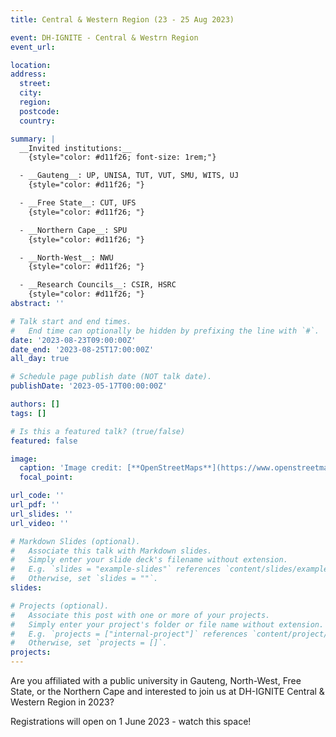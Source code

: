 ```yaml
---
title: Central & Western Region (23 - 25 Aug 2023)

event: DH-IGNITE - Central & Westrn Region
event_url: 

location: 
address:
  street: 
  city: 
  region: 
  postcode: 
  country: 

summary: |
  __Invited institutions:__ 
    {style="color: #d11f26; font-size: 1rem;"} 

  - __Gauteng__: UP, UNISA, TUT, VUT, SMU, WITS, UJ
    {style="color: #d11f26; "} 

  - __Free State__: CUT, UFS
    {style="color: #d11f26; "} 

  - __Northern Cape__: SPU
    {style="color: #d11f26; "} 

  - __North-West__: NWU
    {style="color: #d11f26; "} 

  - __Research Councils__: CSIR, HSRC
    {style="color: #d11f26; "} 
abstract: ''

# Talk start and end times.
#   End time can optionally be hidden by prefixing the line with `#`.
date: '2023-08-23T09:00:00Z'
date_end: '2023-08-25T17:00:00Z'
all_day: true

# Schedule page publish date (NOT talk date).
publishDate: '2023-05-17T00:00:00Z'

authors: []
tags: []

# Is this a featured talk? (true/false)
featured: false

image:
  caption: 'Image credit: [**OpenStreetMaps**](https://www.openstreetmap.org/search?whereami=1&query=-30.543%2C21.852#map=7/-27.000/23.093)'
  focal_point: 

url_code: ''
url_pdf: ''
url_slides: ''
url_video: ''

# Markdown Slides (optional).
#   Associate this talk with Markdown slides.
#   Simply enter your slide deck's filename without extension.
#   E.g. `slides = "example-slides"` references `content/slides/example-slides.md`.
#   Otherwise, set `slides = ""`.
slides:

# Projects (optional).
#   Associate this post with one or more of your projects.
#   Simply enter your project's folder or file name without extension.
#   E.g. `projects = ["internal-project"]` references `content/project/deep-learning/index.md`.
#   Otherwise, set `projects = []`.
projects:
---
```


Are you affiliated with a public university in Gauteng, North-West, Free State, or the Northern Cape and interested to join us at DH-IGNITE Central & Western Region in 2023?

Registrations will open on 1 June 2023 - watch this space!

<!--

{{< cta cta_text="Complete the online form" cta_link="https://forms.gle/zNtY1sBWpN4pWaBR8" cta_new_tab="true" cta_alt_text="Contact us" cta_alt_link="../../#contact" cta_alt_new_tab="false" >}}

{{% callout note %}}
More details will be published in the [DH-IGNITE Knowledge Centre - Gauteng Region](../../docs/gauteng)
{{% /callout %}}

-->